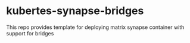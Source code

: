 # kubertes-synapse-bridges
This repo provides template for deploying matrix synapse container with support for bridges
